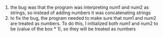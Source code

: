 1. the bug was that the program was interpreting num1 and num2 as strings, so instead of adding numbers it was concatenating strings
2. to fix the bug, the program needed to make sure that num1 and num2 are treated as numbers. To do this, I initialized both num1 and num2 to be (value of the box * 1), so they will be treated as numbers